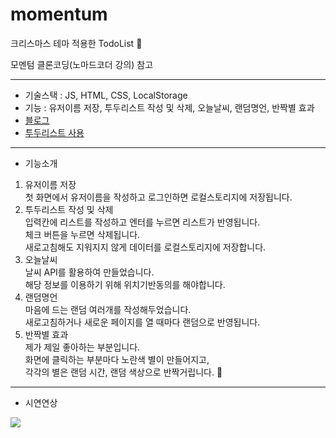 # momentum
크리스마스 테마 적용한 TodoList 🎄

모멘텀 클론코딩(노마드코더 강의) 참고

---

- 기술스택 : JS, HTML, CSS, LocalStorage <br >
- 기능 : 유저이름 저장, 투두리스트 작성 및 삭제, 오늘날씨, 랜덤명언, 반짝별 효과 <br >
- [블로그](https://velog.io/@flobeeee/%ED%88%AC%EB%91%90%EB%A6%AC%EC%8A%A4%ED%8A%B8-%EB%A7%8C%EB%93%A4%EA%B8%B0-%ED%81%AC%EB%A6%AC%EC%8A%A4%EB%A7%88%EC%8A%A4-%ED%85%8C%EB%A7%88)
- [투두리스트 사용](https://flobeeee.github.io/momentum/)

---

- 기능소개
1. 유저이름 저장 <br >첫 화면에서 유저이름을 작성하고 로그인하면 로컬스토리지에 저장됩니다.
2. 투두리스트 작성 및 삭제 <br >입력칸에 리스트를 작성하고 엔터를 누르면 리스트가 반영됩니다.
<br > 체크 버튼을 누르면 삭제됩니다.
<br > 새로고침해도 지워지지 않게 데이터를 로컬스토리지에 저장합니다.
3. 오늘날씨
<br > 날씨 API를 활용하여 만들었습니다.
<br > 해당 정보를 이용하기 위해 위치기반동의를 해야합니다.
4. 랜덤명언
<br > 마음에 드는 랜덤 여러개를 작성해두었습니다.
<br > 새로고침하거나 새로운 페이지를 열 때마다 랜덤으로 반영됩니다.
5. 반짝별 효과
<br > 제가 제일 좋아하는 부분입니다.
<br > 화면에 클릭하는 부분마다 노란색 별이 만들어지고,
<br > 각각의 별은 랜덤 시간, 랜덤 색상으로 반짝거립니다. 🌟

---

- 시연연상 

![](https://images.velog.io/images/flobeeee/post/f0201c11-cb00-4c3e-9f36-4a9e0049e10c/Dec-13-2021%2022-03-48.gif)
